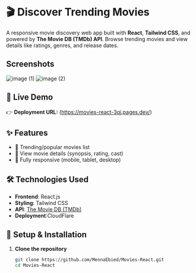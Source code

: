 # 🎬  Discover Trending Movies

A responsive movie discovery web app built with **React**, **Tailwind CSS**, and powered by **The Movie DB (TMDb) API**. Browse trending movies and view details like ratings, genres, and release dates.

## Screenshots
![image (1)](https://github.com/user-attachments/assets/129e92ab-e06b-4cf8-afe7-af21090b85be)
![image (2)](https://github.com/user-attachments/assets/aa13a66e-28e6-4087-a90e-1a101b7444c6)




## 🔗 Live Demo
👉 **Deployment URL:** (https://movies-react-3qj.pages.dev/)  


## ✨ Features
- 🎥 Trending/popular movies list
- 📖 View movie details (synopsis, rating, cast)
- 📱 Fully responsive (mobile, tablet, desktop)


## 🛠 Technologies Used
- **Frontend**: React.js
- **Styling**: Tailwind CSS
- **API**: [The Movie DB (TMDb)](https://www.themoviedb.org/)
- **Deployment**:CloudFlare

## 🚀 Setup & Installation
1. **Clone the repository**
   ```bash
   git clone https://github.com/MennaEbied/Movies-React.git
   cd Movies-React
